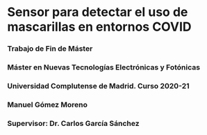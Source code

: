 # Sensor para detectar el uso de mascarillas en entornos COVID
### Trabajo de Fin de Máster
### Máster en Nuevas Tecnologías Electrónicas y Fotónicas
### Universidad Complutense de Madrid. Curso 2020-21
### Manuel Gómez Moreno
### Supervisor: Dr. Carlos García Sánchez
